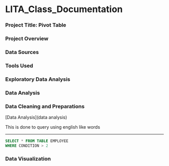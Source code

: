 # LITA_Class_Documentation
 
### Project Title: Pivot Table

### Project Overview

### Data Sources

### Tools Used 

### Exploratory Data Analysis

### Data Analysis

### Data Cleaning and Preparations

[Data Analysis](data analysis)

This is done to query using english like words

---

```SQL
SELECT * FROM TABLE EMPLOYEE
WHERE CONDITION > 2
```

### Data Visualization 

